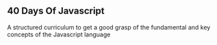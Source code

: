 ## 40 Days Of Javascript 

A structured curriculum to get a good grasp of the fundamental and key concepts of the Javascript language 

